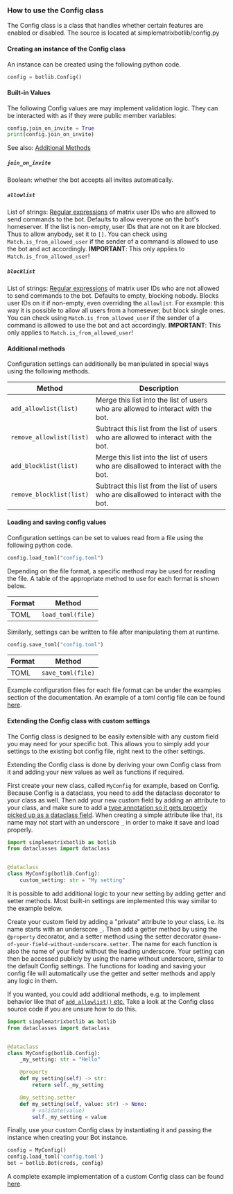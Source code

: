 ### How to use the Config class
The Config class is a class that handles whether certain features are enabled or disabled.
The source is located at simplematrixbotlib/config.py

#### Creating an instance of the Config class
An instance can be created using the following python code.
```python
config = botlib.Config()
```

#### Built-in Values

The following Config values are may implement validation logic.
They can be interacted with as if they were public member variables:
```python
config.join_on_invite = True
print(config.join_on_invite)
```

See also: [Additional Methods](#additional-methods)

##### `join_on_invite`
Boolean: whether the bot accepts all invites automatically.

##### `allowlist`
List of strings: [Regular expressions](https://docs.python.org/3/library/re.html) of matrix user IDs who are allowed to send commands to the bot.
Defaults to allow everyone on the bot's homeserver.
If the list is non-empty, user IDs that are not on it are blocked. Thus to allow anybody, set it to `[]`. You can check using `Match.is_from_allowed_user` if the sender of a command is allowed to use the bot and act accordingly. **IMPORTANT**: This only applies to `Match.is_from_allowed_user`!

##### `blocklist`
List of strings: [Regular expressions](https://docs.python.org/3/library/re.html) of matrix user IDs who are not allowed to send commands to the bot.
Defaults to empty, blocking nobody.
Blocks user IDs on it if non-empty, even overriding the `allowlist`.
For example: this way it is possible to allow all users from a homesever, but block single ones.
You can check using `Match.is_from_allowed_user` if the sender of a command is allowed to use the bot and act accordingly. **IMPORTANT**: This only applies to `Match.is_from_allowed_user`!

#### Additional methods
Configuration settings can additionally be manipulated in special ways using the following methods.

| Method                   | Description                                                                            |
|--------------------------|----------------------------------------------------------------------------------------|
| `add_allowlist(list)`    | Merge this list into the list of users who are allowed to interact with the bot.       |
| `remove_allowlist(list)` | Subtract this list from the list of users who are allowed to interact with the bot.    |
| `add_blocklist(list)`    | Merge this list into the list of users who are disallowed to interact with the bot.    |
| `remove_blocklist(list)` | Subtract this list from the list of users who are disallowed to interact with the bot. |

#### Loading and saving config values
Configuration settings can be set to values read from a file using the following python code.
```python
config.load_toml("config.toml")
```
Depending on the file format, a specific method may be used for reading the file. A table of the appropriate method to use for each format is shown below.

| Format | Method            |
|--------|-------------------|
| TOML   | `load_toml(file)` |

Similarly, settings can be written to file after manipulating them at runtime.
```python
config.save_toml("config.toml")
```

| Format | Method            |
|--------|-------------------|
| TOML   | `save_toml(file)` |

Example configuration files for each file format can be under the examples section of the documentation. An example of a toml config file can be found [here](https://simple-matrix-bot-lib.readthedocs.io/en/latest/examples.html#bot-config-file-in-toml-format).

#### Extending the Config class with custom settings

The Config class is designed to be easily extensible with any custom field you may need for your specific bot.
This allows you to simply add your settings to the existing bot config file, right next to the other settings.

Extending the Config class is done by deriving your own Config class from it and adding your new values as well as functions if required.

First create your new class, called `MyConfig` for example, based on Config.
Because Config is a dataclass, you need to add the dataclass decorator to your class as well.
Then add your new custom field by adding an attribute to your class, and make sure to add a [type annotation so it gets properly picked up as a dataclass field](https://docs.python.org/3/library/dataclasses.html#dataclasses.dataclass).
When creating a simple attribute like that, its name may not start with an underscore `_` in order to make it save and load properly.

```python
import simplematrixbotlib as botlib
from dataclasses import dataclass


@dataclass
class MyConfig(botlib.Config):
    custom_setting: str = "My setting"
```

It is possible to add additional logic to your new setting by adding getter and setter methods.
Most built-in settings are implemented this way similar to the example below.

Create your custom field by adding a "private" attribute to your class, i.e. its name starts with an underscore `_`.
Then add a getter method by using the `@property` decorator, and a setter method using the setter decorator `@name-of-your-field-without-underscore.setter`.
The name for each function is also the name of your field without the leading underscore.
Your setting can then be accessed publicly by using the name without underscore, similar to the default Config settings.
The functions for loading and saving your config file will automatically use the getter and setter methods and apply any logic in them.

If you wanted, you could add additional methods, e.g. to implement behavior like that of [`add_allowlist()` etc.](#additional-methods)
Take a look at the Config class source code if you are unsure how to do this.

```python
import simplematrixbotlib as botlib
from dataclasses import dataclass


@dataclass
class MyConfig(botlib.Config):
    _my_setting: str = "Hello"

    @property
    def my_setting(self) -> str:
        return self._my_setting

    @my_setting.setter
    def my_setting(self, value: str) -> None:
        # validate(value)
        self._my_setting = value
```

Finally, use your custom Config class by instantiating it and passing the instance when creating your Bot instance.

```python
config = MyConfig()
config.load_toml('config.toml')
bot = botlib.Bot(creds, config)
```

A complete example implementation of a custom Config class can be found [here](https://simple-matrix-bot-lib.readthedocs.io/en/latest/examples.html#bot-using-custom-option-config-file).
